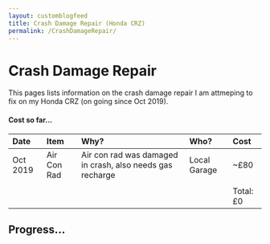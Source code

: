 ```yaml
---
layout: customblogfeed
title: Crash Damage Repair (Honda CRZ)
permalink: /CrashDamageRepair/
---
```


# Crash Damage Repair

This pages lists information on the crash damage repair I am attmeping to fix on my Honda CRZ
(on going since Oct 2019).



#### Cost so far...

| Date | Item  | Why? | Who? | Cost | 
|:-----|:------|:-----|:------|:-----|
| Oct 2019 | Air Con Rad | Air con rad was damaged in crash, also needs gas recharge | Local Garage | ~£80 | 
|  |  |  |  |  | 
|  |  |  |  | Total: £0 | 


## Progress...
